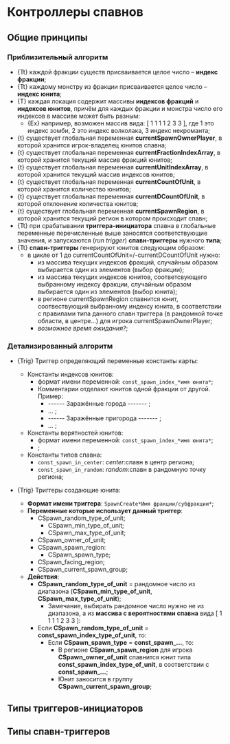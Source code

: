 # Контроллеры спавнов

## Общие принципы

### Приблизительный алгоритм

* {Tt} каждой фракции существ присваивается целое число &ndash; **индекс фракции**;
* {Tt} каждому монстру из фракции присваивается целое число &ndash; **индекс юнита**;
* {T} каждая локация содержит массивы **индексов фракций** и **индексов юнитов**, причём для каждых фракции и монстра число его индексов в массиве может быть разным:
   * {Ex} например, возможен массив вида: [ 1 1 1 1 2 3 3 ], где 1 это индекс зомби, 2 это индекс волколака, 3 индекс некроманта;
* {t} существует глобальная переменная **currentSpawnOwnerPlayer**, в которой хранится игрок-владелец юнитов спавна;
* {t} существует глобальная переменная **currentFractionIndexArray**, в которой хранится текущий массив фракций юнитов;
* {t} существует глобальная переменная **currentUnitIndexArray**, в которой хранится текущий массив индексов юнитов;
* {t} существует глобальная переменная **currentCountOfUnit**, в которой хранится количество юнитов;
* {t} существует глобальная переменная **currentDCountOfUnit**, в которой отклонение количества юнитов;
* {t} существует глобальная переменная **currentSpawnRegion**, в которой хранится текущий регион в котором происходит спавн;
* {Tt} при срабатывании **триггера-инициатора** спавна в глобальные переменные перечисленные выше заносятся соответствующие значения, и запускаются (*run trigger*) **спавн-триггеры** нужного **типа**;
* {Tt} **спавн-триггеры** генерируют юнитов следующим образом:
   * в цикле от 1 до currentCountOfUnit=/-currentDCountOfUnit нужно:
      * из массива текущих индексов фракций, случайным образом выбирается один из элементов (выбор фракции);
      * из массива текущих индексов юнитов, соответсвующего выбранному индексу фракции, случайным образом выбирается один из элементов (выбор юнита);
      * в регионе currentSpawnRegion спавнится юнит, соотвествующий выбранному индексу юнита, в соответствии с правилами типа данного спавн триггера (в рандомной точке области, в центре...) для игрока currentSpawnOwnerPlayer;
      * *возможное время ожидания?*;

### Детализированный алгоритм

* {Trig} Триггер определяющий переменные константы карты:
   * Константы индексов юнитов:
      * формат имени переменной: `const_spawn_index_*имя юнита*`;
      * Комментарии отделают юнитов одной фракции от другой. Пример:
         * ------ Заражённые города ------- ;
         * ... ;
         * ------ Заражённые пригорода ------- ;
         * ... ;
   * Константы верятностей юнитов:
      * формат имени переменной: `const_spawn_index_*имя юнита*`;
      * ;
   * Константы типов спавна:
      * `const_spawn_in_center`: *center*:спавн в центр региона;
      * `const_spawn_in_random`: *random*:спавн в рандомную точку региона;

* {Trig} Триггеры создающие юнита:
   * **Формат имени триггера**: `SpawnCreate*Имя фракции/субфракции*`;
   * **Переменные которые использует данный триггер**:
      * CSpawn_random_type_of_unit;
         * CSpawn_min_type_of_unit;
         * CSpawn_max_type_of_unit;
      * CSpawn_owner_of_unit;
      * CSpawn_spawn_region:
         * СSpawn_spawn_type;
      * CSpawn_facing_region;
      * CSpawn_current_spawn_group;
   * **Действия**:
      * **CSpawn_random_type_of_unit** = рандомное число из диапазона (**CSpawn_min_type_of_unit**, **CSpawn_max_type_of_unit**);
         * Замечание, выбирать рандомное число нужно не из диапазона, а из **массива с вероятностями спавна** вида [ 1 1 1 1 2 3 3 ]:
      * Если **CSpawn_random_type_of_unit** = **const_spawn_index_type_of_unit**, то:
         * Если **CSpawn_spawn_type** = **const_spawn_...**, то:
            * В регионе **CSpawn_spawn_region** для игрока **CSpawn_owner_of_unit** спавнится юнит типа **const_spawn_index_type_of_unit**, в соответствии с **const_spawn_...**;
            * Юнит заносится в группу **CSpawn_current_spawn_group**;

## Типы триггеров-инициаторов

## Типы спавн-триггеров
